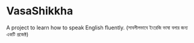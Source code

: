 # VasaShikkha
 A project to learn how to speak English fluently. (সাবলীলভাবে ইংরেজি ভাষা বলার জন্য একটি প্রজেক্ট)
